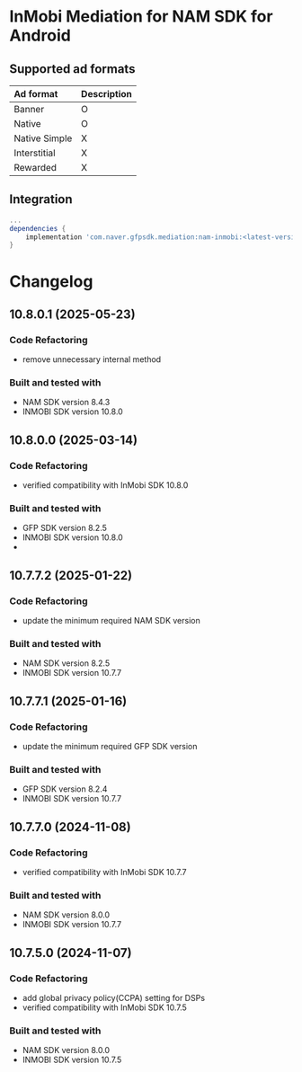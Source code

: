 # InMobi Mediation for NAM SDK for Android

## Supported ad formats

| Ad format     | Description |
|:--------------|:------------|
| Banner        | O           |
| Native        | O           |
| Native Simple | X           |
| Interstitial  | X           |
| Rewarded      | X           |

## Integration

```gradle
...
dependencies {
    implementation 'com.naver.gfpsdk.mediation:nam-inmobi:<latest-version>'  
}
```

# Changelog
## 10.8.0.1 (2025-05-23)
### Code Refactoring
* remove unnecessary internal method

### Built and tested with
- NAM SDK version 8.4.3
- INMOBI SDK version 10.8.0

## 10.8.0.0 (2025-03-14)
### Code Refactoring
* verified compatibility with InMobi SDK 10.8.0

### Built and tested with
- GFP SDK version 8.2.5
- INMOBI SDK version 10.8.0
- 
## 10.7.7.2 (2025-01-22)
### Code Refactoring
* update the minimum required NAM SDK version

### Built and tested with
- NAM SDK version 8.2.5
- INMOBI SDK version 10.7.7

## 10.7.7.1 (2025-01-16)
### Code Refactoring
* update the minimum required GFP SDK version

### Built and tested with
- GFP SDK version 8.2.4
- INMOBI SDK version 10.7.7

## 10.7.7.0 (2024-11-08)

### Code Refactoring

* verified compatibility with InMobi SDK 10.7.7

### Built and tested with
- NAM SDK version 8.0.0
- INMOBI SDK version 10.7.7

## 10.7.5.0 (2024-11-07)

### Code Refactoring

* add global privacy policy(CCPA) setting for DSPs 
* verified compatibility with InMobi SDK 10.7.5

### Built and tested with
- NAM SDK version 8.0.0
- INMOBI SDK version 10.7.5